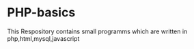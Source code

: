 # PHP-basics
This Respository contains small programms which  are written in php,html,mysql,javascript
